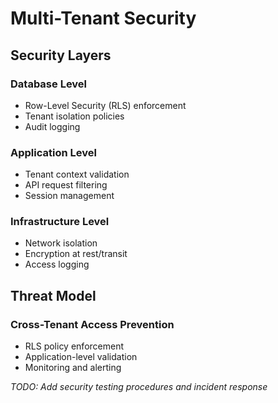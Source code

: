 ﻿# Multi-Tenant Security

## Security Layers

### Database Level
- Row-Level Security (RLS) enforcement
- Tenant isolation policies
- Audit logging

### Application Level
- Tenant context validation
- API request filtering
- Session management

### Infrastructure Level
- Network isolation
- Encryption at rest/transit
- Access logging

## Threat Model

### Cross-Tenant Access Prevention
- RLS policy enforcement
- Application-level validation
- Monitoring and alerting

*TODO: Add security testing procedures and incident response*
